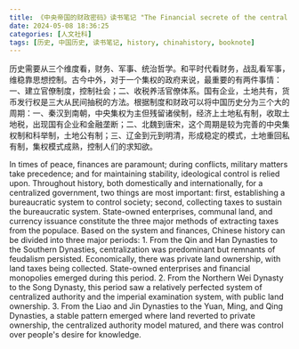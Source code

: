 ```yaml
---
title: 《中央帝国的财政密码》读书笔记 "The Financial secrete of the central empire" book note
date: 2024-05-08 18:36:25
categories: [人文社科]
tags: [历史, 中国历史, 读书笔记, history, chinahistory, booknote]
---
```


历史需要从三个维度看，财务、军事、统治哲学。和平时代看财务，战乱看军事，维稳靠思想控制。古今中外，对于一个集权的政府来说，最重要的有两件事情：一、建立官僚制度，控制社会；二、收税养活官僚体系。国有企业，土地共有，货币发行权是三大从民间抽税的方法。根据制度和财政可以将中国历史分为三个大的周期：一、秦汉到南朝，中央集权为主但残留诸侯制，经济上土地私有制，收取土地税，出现国有企业和金融垄断；二、北魏到唐宋，这个周期是较为完善的中央集权制和科举制，土地公有制；三、辽金到元到明清，形成稳定的模式，土地重回私有制，集权模式成熟，控制人们的求知欲。

In times of peace, finances are paramount; during conflicts, military matters take precedence; and for maintaining stability, ideological control is relied upon. Throughout history, both domestically and internationally, for a centralized government, two things are most important: first, establishing a bureaucratic system to control society; second, collecting taxes to sustain the bureaucratic system. State-owned enterprises, communal land, and currency issuance constitute the three major methods of extracting taxes from the populace. Based on the system and finances, Chinese history can be divided into three major periods:  1. From the Qin and Han Dynasties to the Southern Dynasties, centralization was predominant but remnants of feudalism persisted. Economically, there was private land ownership, with land taxes being collected. State-owned enterprises and financial monopolies emerged during this period. 2. From the Northern Wei Dynasty to the Song Dynasty, this period saw a relatively perfected system of centralized authority and the imperial examination system, with public land ownership. 3. From the Liao and Jin Dynasties to the Yuan, Ming, and Qing Dynasties, a stable pattern emerged where land reverted to private ownership, the centralized authority model matured, and there was control over people's desire for knowledge.